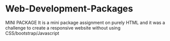 # Web-Development-Packages
MINI PACKAGE
It is a mini package assignment on purely HTML
and it was a challenge to create a responsive 
website without using CSS/bootstrap/Javascript
